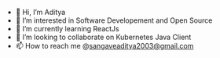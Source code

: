 - 👋 Hi, I’m Aditya
- 👀 I’m interested in Software Developement and Open Source
- 🌱 I’m currently learning ReactJs
- 💞️ I’m looking to collaborate on Kubernetes Java Client
- 📫 How to reach me @sangaveaditya2003@gmail.com

<!---
botadi21/botadi21 is a ✨ special ✨ repository because its `README.md` (this file) appears on your GitHub profile.
You can click the Preview link to take a look at your changes.
--->
